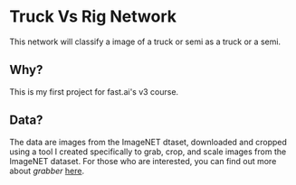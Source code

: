 # Truck Vs Rig Network

This network will classify a image of a truck or semi as a truck or a semi. 

## Why?

This is my first project for fast.ai's v3 course. 

## Data?

The data are images from the ImageNET dtaset, downloaded and cropped using a tool I created specifically to grab, crop, and scale images from the ImageNET dataset. For those who are interested, you can find out more about *grabber* [here](https://github.com/ScottVaverchak/ml-tools).
